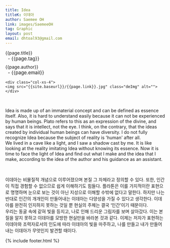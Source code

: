 ```yaml
---
title: Idea
titleK: 이데아
author: Saemee OH
link: images/SaemeeOH
tag: Graphic
layout: post
email: dhtoal93@gmail.com
---	
```


<div class="container">

<div class="deDep">
{{page.title}}<br>
<p style="font-size:15px; margin:0px; padding:0px 0px 0px 8px; margin:0px 0px 8px 0px;">- {{page.tag}}</p>
{{page.author}}<br>
<p style="font-size:15px; margin:0px; padding:0px 0px 0px 8px;">- {{page.email}}</p>
</div>


<div class="row" class="imgcolor">
	
	<div class="col-xs-4">
	<img src="{{site.baseurl}}/{{page.link}}.jpg" class="deImg" alt=""></div>
	
</div>
<br>

<div class="det lato">



Idea is made up of an immaterial concept and can be defined as essence itself.
Also, it is hard to understand easily because it can not be experienced by human beings. Plato refers to this as an expression of the divine, and says that it is intellect, not the eye. I think, on the contrary, that the ideas created by individual human beings can have diversity. I do not fully recognize Idea because the subject of reality is 'human' after all.
<br>
We lived in a cave like a light, and I saw a shadow cast by me. It is like looking at the reality imitating Idea without knowing its essence. Now it is time to face the light of Idea and find out what I make and the idea that I make, according to the idea of the author and his guidance as an assistant.



</div>

<br>

<div class="noto">

이데아는 비물질적 개념으로 이루어졌으며 본질 그 자체라고 정의할 수 있다. 또한, 인간이 직접 경험할 수 없으므로 쉽게 이해하기도 힘들다. 플라톤은 이를 가지적이란 표현으로 명명하며 눈으로 보는 것이 아닌 지성으로 이해할 수밖에 없다고 말한다. 하지만 나는 반대로 인간의 개개인이 만들어내는 이데아는 다양성을 가질 수 있다고 생각한다. 이데아를 완전히 인지하지 못하는 것일 뿐 현실의 주체는 결국 ‘인간’이기 때문이다.
<br>
우리는 동굴 속에 같혀 빛을 등지고, 나로 인해 드리운 그림자를 보며 살아갔다. 이는 본질을 알지 못하고 이데아를 모방한 현실만을 바라본 것과 같다. 이제는 저자가 표현하는 이데아와 조력자로서의 인도에 따라 이데아의 빛을 마주하고, 나를 만들고 내가 만들어내는 이데아가 무엇인지 발견할 때이다.

</div>


	

</div> 

{% include footer.html %}